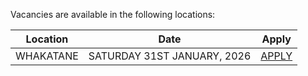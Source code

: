 Vacancies are available in the following locations:

| Location | Date | Apply |
|---|---|---|
|WHAKATANE|SATURDAY 31ST JANUARY, 2026| [APPLY](mailto:tfaala@rgis.co.nz?subject=WHANGAREI%20-%20SATURDAY%2031ST%20JANUARY) |

